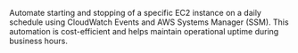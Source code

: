 Automate starting and stopping of a specific EC2 instance on a daily schedule using CloudWatch Events and AWS Systems Manager (SSM). This automation is cost-efficient and helps maintain operational uptime during business hours.
